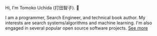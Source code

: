 Hi, I'm Tomoko Uchida (打田智子). 🐾

I am a programmer, Search Engineer, and technical book author. My interests are search systems/algorithms and machine learning. I'm also engaged in several popular open source software projects. [See more](./profile.md)
